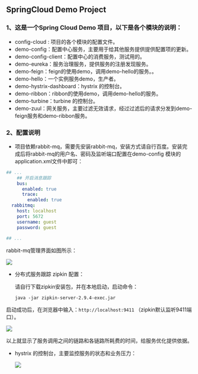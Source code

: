 ## SpringCloud Demo Project

### 1、这是一个Spring Cloud Demo 项目，以下是各个模块的说明：

- config-cloud : 项目的各个模块的配置文件。
- demo-config：配置中心服务，主要用于给其他服务提供提供配置项的更新。
- demo-config-client：配置中心的消费服务，测试用的。
- demo-eureka：服务治理服务，提供服务的注册发现服务。
- demo-feign：feign的使用demo，调用demo-hello的服务。。
- demo-hello：一个实例服务demo，生产者。
- demo-hystrix-dashboard：hystrix 的控制台。
- demo-ribbon：ribbon的使用demo，调用demo-hello的服务。
- demo-turbine：turbine 的控制台。
- demo-zuul：网关服务，主要过滤无效请求，经过过滤后的请求分发到demo-feign服务和demo-ribbon服务。

### 2、配置说明

- 项目依赖rabbit-mq，需要先安装rabbit-mq，安装方式请自行百度。安装完成后将rabbit-mq的用户名、密码及监听端口配置在demo-config 模块的 application.xml文件中即可：

```yaml
## ...
	## 开启消息跟踪
    bus:
      enabled: true
      trace:
        enabled: true
  rabbitmq:
    host: localhost
    port: 5672
    username: guest
    password: guest
    
## ...
```
rabbit-mq管理界面如图所示：

<img src="./docs/images/3.png"/>



- 分布式服务跟踪 zipkin 配置：

  请自行下载zipkin安装包，并在本地启动，启动命令：

  ```shell
  java -jar zipkin-server-2.9.4-exec.jar
  ```

启动成功后，在浏览器中输入：`http://localhost:9411` （zipkin默认监听9411端口）。

<img src="./docs/images/1.png"/>

以上就显示了服务调用之间的链路和各链路所耗费的时间，给服务优化提供依据。



- hystrix 的控制台，主要监控服务的状态和业务压力：

  <img src="./docs/images/2.png"/>